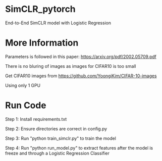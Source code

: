 # SimCLR_pytorch
End-to-End SimCLR model with Logistic Regression


# More Information
Parameters is followed in this paper: https://arxiv.org/pdf/2002.05709.pdf

There is no bluring of images as images for CIFAR10 is too small

Get CIFAR10 images from https://github.com/YoongiKim/CIFAR-10-images

Using only 1 GPU

# Run Code

Step 1: Install requirements.txt

Step 2: Ensure directories are correct in config.py

Step 3: Run "python train_simclr.py" to train the model

Step 4: Run "python run_model.py" to extract features after the model is freeze and through a Logistic Regression Classifier

